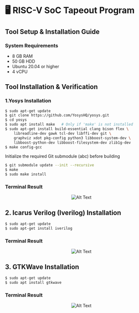 # 🖥️ RISC-V SoC Tapeout Program 




## Tool Setup & Installation Guide
### System Requirements

- 8 GB RAM
- 50 GB HDD
- Ubuntu 20.04 or higher
- 4 vCPU

## Tool Installation & Verification
### 1.Yosys Installation

```bash
$ sudo apt-get update
$ git clone https://github.com/YosysHQ/yosys.git
$ cd yosys
$ sudo apt install make   # Only if 'make' is not installed
$ sudo apt-get install build-essential clang bison flex \
    libreadline-dev gawk tcl-dev libffi-dev git \
    graphviz xdot pkg-config python3 libboost-system-dev \
    libboost-python-dev libboost-filesystem-dev zlib1g-dev
$ make config-gcc
```


Initialize the required Git submodule (abc) before building


```bash
$ git submodule update --init --recursive
$ make
$ sudo make install
```

### Terminal Result

<div align="center">
    
![Alt Text](ss/Yosys.png)

</div>

## 2. Icarus Verilog (Iverilog) Installation


```bash
$ sudo apt-get update
$ sudo apt-get install iverilog
```

### Terminal Result

<div align="center">
    
![Alt Text](ss/iverilog.png)

</div>

## 3. GTKWave Installation

```bash
$ sudo apt-get update
$ sudo apt install gtkwave
```

### Terminal Result

<div align="center">
    
![Alt Text](ss/Gtkwave.png)

</div>
